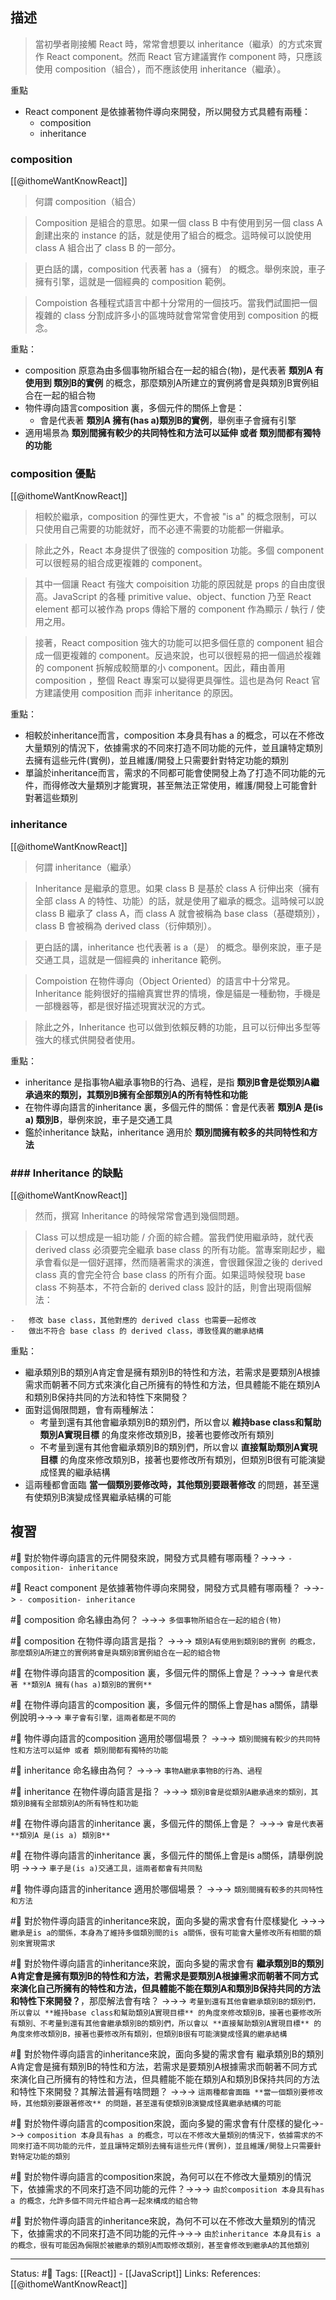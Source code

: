 ## 描述

> 當初學者剛接觸 React 時，常常會想要以 inheritance（繼承）的方式來實作 React component。然而 React 官方建議實作 component 時，只應該使用 composition（組合），而不應該使用 inheritance（繼承）。

重點
- React component 是依據著物件導向來開發，所以開發方式具體有兩種：
	- composition
	- inheritance

### composition
[[@ithomeWantKnowReact]]
> 何謂 composition（組合）

> Composition 是組合的意思。如果一個 class B 中有使用到另一個 class A 創建出來的 instance 的話，就是使用了組合的概念。這時候可以說使用 class A 組合出了 class B 的一部分。

> 更白話的講，composition 代表著 has a（擁有） 的概念。舉例來說，車子擁有引擎，這就是一個經典的 composition 範例。

> Compoistion 各種程式語言中都十分常用的一個技巧。當我們試圖把一個複雜的 class 分割成許多小的區塊時就會常常會使用到 composition 的概念。

重點：
- composition 原意為由多個事物所組合在一起的組合(物)，是代表著 **類別A 有使用到 類別B的實例** 的概念，那麼類別A所建立的實例將會是與類別B實例組合在一起的組合物
- 物件導向語言composition 裏，多個元件的關係上會是：
	- 會是代表著 **類別A 擁有(has a)類別B的實例**，舉例車子會擁有引擎
- 適用場景為 **類別間擁有較少的共同特性和方法可以延伸 或者 類別間都有獨特的功能**


### composition 優點

[[@ithomeWantKnowReact]]
> 相較於繼承，composition 的彈性更大，不會被 "is a" 的概念限制，可以只使用自己需要的功能就好，而不必連不需要的功能都一併繼承。

> 除此之外，React 本身提供了很強的 composition 功能。多個 component 可以很輕易的組合成更複雜的 component。

> 其中一個讓 React 有強大 compoisition 功能的原因就是 props 的自由度很高。JavaScript 的各種 primitive value、object、function 乃至 React element 都可以被作為 props 傳給下層的 component 作為顯示 / 執行 / 使用之用。

> 接著，React composition 強大的功能可以把多個任意的 component 組合成一個更複雜的 component。反過來說，也可以很輕易的把一個過於複雜的 component 拆解成較簡單的小 component。因此，藉由善用 composition ，整個 React 專案可以變得更具彈性。這也是為何 React 官方建議使用 composition 而非 inheritance 的原因。


重點：
- 相較於inheritance而言，composition 本身具有has a 的概念，可以在不修改大量類別的情況下，依據需求的不同來打造不同功能的元件，並且讓特定類別去擁有這些元件(實例)，並且維護/開發上只需要針對特定功能的類別
- 單論於inheritance而言，需求的不同都可能會使開發上為了打造不同功能的元件，而得修改大量類別才能實現，甚至無法正常使用，維護/開發上可能會針對著這些類別
### inheritance
[[@ithomeWantKnowReact]]
> 何謂 inheritance（繼承）

> Inheritance 是繼承的意思。如果 class B 是基於 class A 衍伸出來（擁有全部 class A 的特性、功能）的話，就是使用了繼承的概念。這時候可以說 class B 繼承了 class A，而 class A 就會被稱為 base class（基礎類別），class B 會被稱為 derived class（衍伸類別）。

> 更白話的講，inheritance 也代表著 is a（是） 的概念。舉例來說，車子是交通工具，這就是一個經典的 inheritance 範例。

> Compoistion 在物件導向（Object Oriented）的語言中十分常見。Inheritance 能夠很好的描繪真實世界的情境，像是貓是一種動物，手機是一部機器等，都是很好描述現實狀況的方式。

> 除此之外，Inheritance 也可以做到依賴反轉的功能，且可以衍伸出多型等強大的樣式供開發者使用。

重點：
- inheritance 是指事物A繼承事物B的行為、過程，是指 **類別B會是從類別A繼承過來的類別，其類別B擁有全部類別A的所有特性和功能**
- 在物件導向語言的inheritance 裏，多個元件的關係：會是代表著 **類別A 是(is a) 類別B**，舉例來說，車子是交通工具
- 鑑於inheritance 缺點，inheritance 適用於 **類別間擁有較多的共同特性和方法**

### ### Inheritance 的缺點
[[@ithomeWantKnowReact]]
> 然而，撰寫 Inheritance 的時候常常會遇到幾個問題。

> Class 可以想成是一組功能 / 介面的綜合體。當我們使用繼承時，就代表 derived class 必須要完全繼承 base class 的所有功能。當專案剛起步，繼承會看似是一個好選擇，然而隨著需求的演進，會很難保證之後的 derived class 真的會完全符合 base class 的所有介面。如果這時候發現 base class 不夠基本，不符合新的 derived class 設計的話，則會出現兩個解法：

```
-   修改 base class，其他對應的 derived class 也需要一起修改
-   做出不符合 base class 的 derived class，導致怪異的繼承結構
```

重點：
- 繼承類別B的類別A肯定會是擁有類別B的特性和方法，若需求是要類別A根據需求而朝著不同方式來演化自己所擁有的特性和方法，但具體能不能在類別A和類別B保持共同的方法和特性下來開發？
- 面對這侷限問題，會有兩種解法：
	- 考量到還有其他會繼承類別B的類別們，所以會以 **維持base class和幫助類別A實現目標** 的角度來修改類別B，接著也要修改所有類別
	- 不考量到還有其他會繼承類別B的類別們，所以會以 **直接幫助類別A實現目標** 的角度來修改類別B，接著也要修改所有類別，但類別B很有可能演變成怪異的繼承結構
- 這兩種都會面臨 **當一個類別要修改時，其他類別要跟著修改** 的問題，甚至還有使類別B演變成怪異繼承結構的可能



## 複習

#🧠 對於物件導向語言的元件開發來說，開發方式具體有哪兩種？->->-> `- composition- inheritance`
<!--SR:!2023-01-15,95,249-->

#🧠 React component 是依據著物件導向來開發，開發方式具體有哪兩種？ ->->-> `- composition- inheritance`
<!--SR:!2023-02-03,107,249-->

#🧠 composition 命名緣由為何？ ->->-> `多個事物所組合在一起的組合(物)`
<!--SR:!2022-12-20,81,249-->

#🧠 composition 在物件導向語言是指？ ->->-> `類別A有使用到類別B的實例 的概念，那麼類別A所建立的實例將會是與類別B實例組合在一起的組合物`
<!--SR:!2022-12-25,82,249-->

#🧠 在物件導向語言的composition 裏，多個元件的關係上會是？->->-> `會是代表著 **類別A 擁有(has a)類別B的實例**`
<!--SR:!2022-11-29,68,250-->

#🧠 在物件導向語言的composition 裏，多個元件的關係上會是has a關係，請舉例說明->->-> `車子會有引擎，這兩者都是不同的`
<!--SR:!2023-02-07,110,249-->

#🧠 物件導向語言的composition 適用於哪個場景？ ->->-> `類別間擁有較少的共同特性和方法可以延伸 或者 類別間都有獨特的功能`
<!--SR:!2022-12-26,78,230-->

#🧠 inheritance 命名緣由為何？ ->->-> `事物A繼承事物B的行為、過程`
<!--SR:!2022-12-09,62,230-->

#🧠 inheritance 在物件導向語言是指？ ->->-> `類別B會是從類別A繼承過來的類別，其類別B擁有全部類別A的所有特性和功能`
<!--SR:!2022-12-28,82,249-->

#🧠 在物件導向語言的inheritance 裏，多個元件的關係上會是？ ->->-> `會是代表著 **類別A 是(is a) 類別B**`
<!--SR:!2022-12-16,77,249-->

#🧠 在物件導向語言的inheritance 裏，多個元件的關係上會是is a關係，請舉例說明 ->->-> `車子是(is a)交通工具，這兩者都會有共同點`
<!--SR:!2022-12-06,74,250-->

#🧠 物件導向語言的inheritance 適用於哪個場景？ ->->-> `類別間擁有較多的共同特性和方法`
<!--SR:!2022-12-06,74,250-->

#🧠 對於物件導向語言的inheritance來說，面向多變的需求會有什麼樣變化 ->->-> `繼承是is a的關係，本身為了維持多個類別間的is a關係，很有可能會大量修改所有相關的類別來實現需求`
<!--SR:!2023-02-14,113,249-->


#🧠 對於物件導向語言的inheritance來說，面向多變的需求會有 **繼承類別B的類別A肯定會是擁有類別B的特性和方法，若需求是要類別A根據需求而朝著不同方式來演化自己所擁有的特性和方法，但具體能不能在類別A和類別B保持共同的方法和特性下來開發？**，那麼解法會有啥？ ->->-> `考量到還有其他會繼承類別B的類別們，所以會以 **維持base class和幫助類別A實現目標** 的角度來修改類別B，接著也要修改所有類別、不考量到還有其他會繼承類別B的類別們，所以會以 **直接幫助類別A實現目標** 的角度來修改類別B，接著也要修改所有類別，但類別B很有可能演變成怪異的繼承結構`
<!--SR:!2022-12-29,85,249-->

#🧠 對於物件導向語言的inheritance來說，面向多變的需求會有 繼承類別B的類別A肯定會是擁有類別B的特性和方法，若需求是要類別A根據需求而朝著不同方式來演化自己所擁有的特性和方法，但具體能不能在類別A和類別B保持共同的方法和特性下來開發？其解法普遍有啥問題？ ->->-> `這兩種都會面臨 **當一個類別要修改時，其他類別要跟著修改** 的問題，甚至還有使類別B演變成怪異繼承結構的可能`
<!--SR:!2022-12-06,74,250-->


#🧠 對於物件導向語言的composition來說，面向多變的需求會有什麼樣的變化->->-> `composition 本身具有has a 的概念，可以在不修改大量類別的情況下，依據需求的不同來打造不同功能的元件，並且讓特定類別去擁有這些元件(實例)，並且維護/開發上只需要針對特定功能的類別`
<!--SR:!2022-12-06,74,250-->

#🧠 對於物件導向語言的composition來說，為何可以在不修改大量類別的情況下，依據需求的不同來打造不同功能的元件？->->-> `由於composition 本身具有has a 的概念，允許多個不同元件組合再一起來構成的組合物`
<!--SR:!2022-12-06,74,250-->

#🧠 對於物件導向語言的inheritance來說，為何不可以在不修改大量類別的情況下，依據需求的不同來打造不同功能的元件->->-> `由於inheritance 本身具有is a 的概念，很有可能因為侷限於被繼承的類別A而取修改類別，甚至會修改到繼承A的其他類別`
<!--SR:!2023-01-02,87,249-->


---
Status: #🌱 
Tags:
[[React]] - [[JavaScript]]
Links:
References:
[[@ithomeWantKnowReact]]